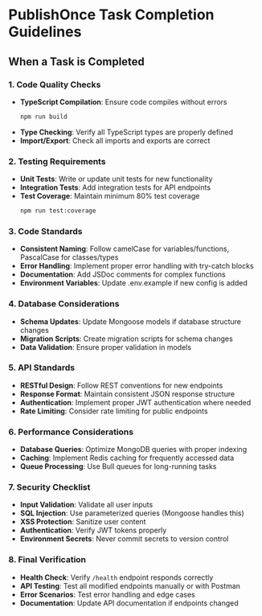 # PublishOnce Task Completion Guidelines

## When a Task is Completed

### 1. Code Quality Checks
- **TypeScript Compilation**: Ensure code compiles without errors
  ```bash
  npm run build
  ```
- **Type Checking**: Verify all TypeScript types are properly defined
- **Import/Export**: Check all imports and exports are correct

### 2. Testing Requirements
- **Unit Tests**: Write or update unit tests for new functionality
- **Integration Tests**: Add integration tests for API endpoints
- **Test Coverage**: Maintain minimum 80% test coverage
  ```bash
  npm run test:coverage
  ```

### 3. Code Standards
- **Consistent Naming**: Follow camelCase for variables/functions, PascalCase for classes/types
- **Error Handling**: Implement proper error handling with try-catch blocks
- **Documentation**: Add JSDoc comments for complex functions
- **Environment Variables**: Update .env.example if new config is added

### 4. Database Considerations
- **Schema Updates**: Update Mongoose models if database structure changes
- **Migration Scripts**: Create migration scripts for schema changes
- **Data Validation**: Ensure proper validation in models

### 5. API Standards
- **RESTful Design**: Follow REST conventions for new endpoints
- **Response Format**: Maintain consistent JSON response structure
- **Authentication**: Implement proper JWT authentication where needed
- **Rate Limiting**: Consider rate limiting for public endpoints

### 6. Performance Considerations
- **Database Queries**: Optimize MongoDB queries with proper indexing
- **Caching**: Implement Redis caching for frequently accessed data
- **Queue Processing**: Use Bull queues for long-running tasks

### 7. Security Checklist
- **Input Validation**: Validate all user inputs
- **SQL Injection**: Use parameterized queries (Mongoose handles this)
- **XSS Protection**: Sanitize user content
- **Authentication**: Verify JWT tokens properly
- **Environment Secrets**: Never commit secrets to version control

### 8. Final Verification
- **Health Check**: Verify `/health` endpoint responds correctly
- **API Testing**: Test all modified endpoints manually or with Postman
- **Error Scenarios**: Test error handling and edge cases
- **Documentation**: Update API documentation if endpoints changed